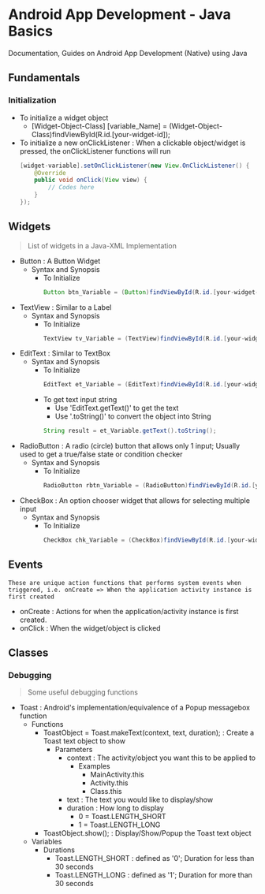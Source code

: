 # Android App Development - Java Basics

Documentation, Guides on Android App Development (Native) using Java

## Fundamentals
### Initialization
- To initialize a widget object
	+ [Widget-Object-Class] [variable_Name] = (Widget-Object-Class)findViewById(R.id.[your-widget-id]);
- To initialize a new onClickListener : When a clickable object/widget is pressed, the onClickListener functions will run
	```java
	[widget-variable].setOnClickListener(new View.OnClickListener() {
		@Override
		public void onClick(View view) {
			// Codes here
		}
	});
	```

## Widgets
> List of widgets in a Java-XML Implementation
- Button : A Button Widget
	- Syntax and Synopsis
		+ To Initialize
			```java
			Button btn_Variable = (Button)findViewById(R.id.[your-widget-id]);
			```
- TextView : Similar to a Label
	- Syntax and Synopsis
		+ To Initialize
			```java
			TextView tv_Variable = (TextView)findViewById(R.id.[your-widget-id]);
			```
- EditText : Similar to TextBox
	- Syntax and Synopsis
		+ To Initialize
			```java
			EditText et_Variable = (EditText)findViewById(R.id.[your-widget-id]);
			```
		- To get text input string
			+ Use 'EditText.getText()' to get the text
			+ Use '.toString()' to convert the object into String
			```java
			String result = et_Variable.getText().toString();
			```
- RadioButton : A radio (circle) button that allows only 1 input; Usually used to get a true/false state or condition checker
	- Syntax and Synopsis
		+ To Initialize
			```java
			RadioButton rbtn_Variable = (RadioButton)findViewById(R.id.[your-widget-id]);
			```
- CheckBox : An option chooser widget that allows for selecting multiple input
	- Syntax and Synopsis
		+ To Initialize
			```java
			CheckBox chk_Variable = (CheckBox)findViewById(R.id.[your-widget-id]);
			```

## Events
```
These are unique action functions that performs system events when triggered, i.e. onCreate => When the application activity instance is first created
```
+ onCreate : Actions for when the application/activity instance is first created.
+ onClick : When the widget/object is clicked


## Classes

### Debugging
> Some useful debugging functions
- Toast : Android's implementation/equivalence of a Popup messagebox function
	- Functions
		- ToastObject = Toast.makeText(context, text, duration); : Create a Toast text object to show
			- Parameters
				- context : The activity/object you want this to be applied to
					- Examples
						+ MainActivity.this
						+ Activity.this
						+ Class.this
				- text : The text you would like to display/show
				- duration : How long to display
					+ 0 = Toast.LENGTH_SHORT
					+ 1 = Toast.LENGTH_LONG
		+ ToastObject.show(); : Display/Show/Popup the Toast text object
	- Variables
		- Durations
			+ Toast.LENGTH_SHORT : defined as '0'; Duration for less than 30 seconds
			+ Toast.LENGTH_LONG : defined as '1'; Duration for more than 30 seconds
